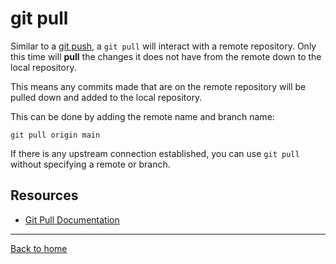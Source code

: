 # git pull

Similar to a [git push](./PUSH.md), a `git pull` will interact with a remote repository. Only this time will **pull** the changes it does not have from the remote down to the local repository. 

This means any commits made that are on the remote repository will be pulled down and added to the local repository. 

This can be done by adding the remote name and branch name:
```
git pull origin main
```

If there is any upstream connection established, you can use `git pull` without specifying a remote or branch. 

## Resources

- [Git Pull Documentation](https://git-scm.come/docs/git-pull)

---

[Back to home](./commands/Pull.md)